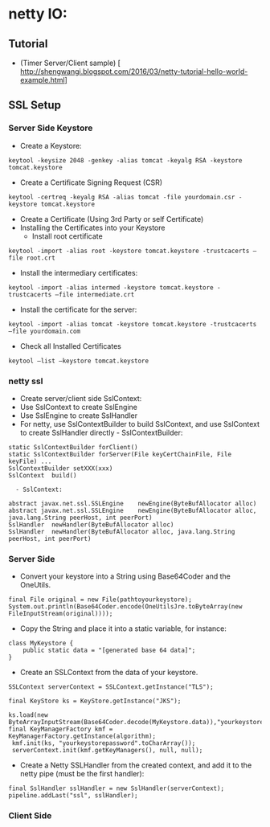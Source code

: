 # netty IO:

## Tutorial
- (Timer Server/Client sample) [ http://shengwangi.blogspot.com/2016/03/netty-tutorial-hello-world-example.html]

## SSL Setup
### Server Side Keystore
- Create a Keystore:
```
keytool -keysize 2048 -genkey -alias tomcat -keyalg RSA -keystore tomcat.keystore
```
- Create a Certificate Signing Request (CSR)
```
keytool -certreq -keyalg RSA -alias tomcat -file yourdomain.csr -keystore tomcat.keystore
```
- Create a Certificate (Using 3rd Party or self Certificate)
- Installing the Certificates into your Keystore
   - Install root certificate
```
keytool -import -alias root -keystore tomcat.keystore -trustcacerts –file root.crt
```
   - Install the intermediary certificates:
```
keytool -import -alias intermed -keystore tomcat.keystore -trustcacerts –file intermediate.crt
```
   - Install the certificate for the server:
```
keytool -import -alias tomcat -keystore tomcat.keystore -trustcacerts –file yourdomain.com
```
   - Check all Installed Certificates
```
keytool –list –keystore tomcat.keystore
```
### netty ssl
- Create server/client side SslContext:
- Use SslContext to create SslEngine
- Use SslEngine to create SslHandler
- For netty, use SslContextBuilder to build SslContext, and use SslContext to create SslHandler directly
      - SslContextBuilder:     
```
static SslContextBuilder forClient()
static SslContextBuilder forServer(File keyCertChainFile, File keyFile) ...
SslContextBuilder setXXX(xxx)
SslContext	build()
```
      - SslContext:     
```
abstract javax.net.ssl.SSLEngine	newEngine(ByteBufAllocator alloc)
abstract javax.net.ssl.SSLEngine	newEngine(ByteBufAllocator alloc, java.lang.String peerHost, int peerPort)
SslHandler	newHandler(ByteBufAllocator alloc)
SslHandler	newHandler(ByteBufAllocator alloc, java.lang.String peerHost, int peerPort)
```

### Server Side 
-  Convert your keystore into a String using Base64Coder and the OneUtils.
```
final File original = new File(pathtoyourkeystore);
System.out.println(Base64Coder.encode(OneUtilsJre.toByteArray(new FileInputStream(original))));
```
- Copy the String and place it into a static variable, for instance:
```
class MyKeystore {
    public static data = "[generated base 64 data]";
}
```
 - Create an SSLContext from the data of your keystore.
```
SSLContext serverContext = SSLContext.getInstance("TLS");
 
final KeyStore ks = KeyStore.getInstance("JKS");
 
ks.load(new ByteArrayInputStream(Base64Coder.decode(MyKeystore.data)),"yourkeystorepassword".toCharArray());
final KeyManagerFactory kmf = KeyManagerFactory.getInstance(algorithm);
 kmf.init(ks, "yourkeystorepassword".toCharArray());
 serverContext.init(kmf.getKeyManagers(), null, null);
 ```
- Create a Netty SSLHandler from the created context,  and add it to the netty pipe (must be the first handler):
 ```
final SslHandler sslHandler = new SslHandler(serverContext);
pipeline.addLast("ssl", sslHandler);
```
### Client Side
